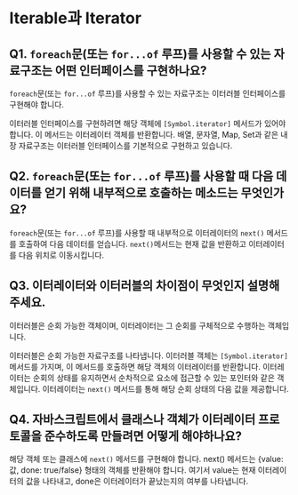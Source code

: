 # Iterable과 Iterator

## Q1. `foreach`문(또는 `for...of` 루프)를 사용할 수 있는 자료구조는 어떤 인터페이스를 구현하나요?

`foreach`문(또는 `for...of` 루프)를 사용할 수 있는 자료구조는 이터러블 인터페이스를 구현해야 합니다.

이터러블 인터페이스를 구현하려면 해당 객체에 `[Symbol.iterator]` 메서드가 있어야 합니다. 이 메서드는 이터레이터 객체를 반환합니다. 배열, 문자열, Map, Set과 같은 내장 자료구조는 이터러블 인터페이스를 기본적으로 구현하고 있습니다.

## Q2. `foreach`문(또는 `for...of` 루프)를 사용할 때 다음 데이터를 얻기 위해 내부적으로 호출하는 메소드는 무엇인가요?

`foreach`문(또는 `for...of` 루프)를 사용할 때 내부적으로 이터레이터의 `next()` 메서드를 호출하여 다음 데이터를 얻습니다. 
`next()`메서드는 현재 값을 반환하고 이터레이터를 다음 위치로 이동시킵니다.

## Q3. 이터레이터와 이터러블의 차이점이 무엇인지 설명해주세요.
이터러블은 순회 가능한 객체이며, 이터레이터는 그 순회를 구체적으로 수행하는 객체입니다.

이터러블은 순회 가능한 자료구조를 나타냅니다. 이터러블 객체는 `[Symbol.iterator]` 메서드를 가지며, 이 메서드를 호출하면 해당 객체의 이터레이터를 반환합니다. 
이터레이터는 순회의 상태를 유지하면서 순차적으로 요소에 접근할 수 있는 포인터와 같은 객체입니다. 이터레이터는 `next()` 메서드를 통해 해당 순회 상태의 다음 값을 제공합니다.

## Q4. 자바스크립트에서 클래스나 객체가 이터레이터 프로토콜을 준수하도록 만들려면 어떻게 해야하나요?
해당 객체 또는 클래스에 `next()` 메서드를 구현해야 합니다. 
next() 메서드는 {value: 값, done: true/false} 형태의 객체를 반환해야 합니다. 여기서 value는 현재 이터레이터의 값을 나타내고, done은 이터레이터가 끝났는지의 여부를 나타냅니다.
